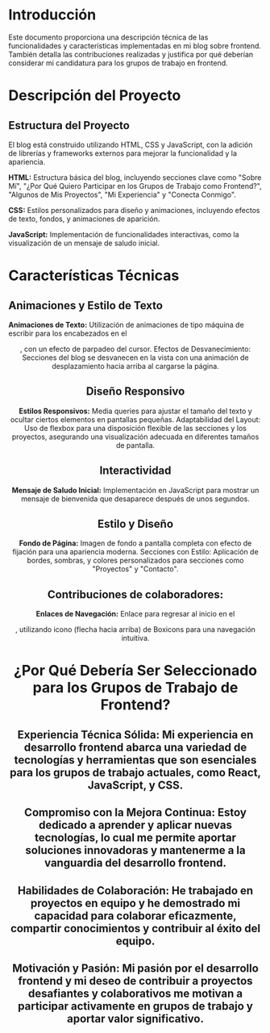 # **Introducción**

Este documento proporciona una descripción técnica de las funcionalidades y características implementadas en mi blog sobre frontend. También detalla las contribuciones realizadas y justifica por qué deberían considerar mi candidatura para los grupos de trabajo en frontend.

# **Descripción del Proyecto**

## **Estructura del Proyecto**
El blog está construido utilizando HTML, CSS y JavaScript, con la adición de librerías y frameworks externos para mejorar la funcionalidad y la apariencia.

**HTML:** Estructura básica del blog, incluyendo secciones clave como "Sobre Mí", "¿Por Qué Quiero Participar en los Grupos de Trabajo como Frontend?", "Algunos de Mis Proyectos", "Mi Experiencia" y "Conecta Conmigo".

**CSS:** Estilos personalizados para diseño y animaciones, incluyendo efectos de texto, fondos, y animaciones de aparición.

**JavaScript:** Implementación de funcionalidades interactivas, como la visualización de un mensaje de saludo inicial.

# **Características Técnicas**
## **Animaciones y Estilo de Texto**

**Animaciones de Texto:** Utilización de animaciones de tipo máquina de escribir para los encabezados en el <header>, con un efecto de parpadeo del cursor.
Efectos de Desvanecimiento: Secciones del blog se desvanecen en la vista con una animación de desplazamiento hacia arriba al cargarse la página.

## **Diseño Responsivo**
**Estilos Responsivos:** Media queries para ajustar el tamaño del texto y ocultar ciertos elementos en pantallas pequeñas.
Adaptabilidad del Layout: Uso de flexbox para una disposición flexible de las secciones y los proyectos, asegurando una visualización adecuada en diferentes tamaños de pantalla.

## **Interactividad**
**Mensaje de Saludo Inicial:** Implementación en JavaScript para mostrar un mensaje de bienvenida que desaparece después de unos segundos.

## **Estilo y Diseño**
**Fondo de Página:** Imagen de fondo a pantalla completa con efecto de fijación para una apariencia moderna.
Secciones con Estilo: Aplicación de bordes, sombras, y colores personalizados para secciones como "Proyectos" y "Contacto".

## **Contribuciones de colaboradores:**
**Enlaces de Navegación:** Enlace para regresar al inicio en el <footer>, utilizando icono (flecha hacia arriba) de Boxicons para una navegación intuitiva.

# **¿Por Qué Debería Ser Seleccionado para los Grupos de Trabajo de Frontend?**
## **Experiencia Técnica Sólida:** Mi experiencia en desarrollo frontend abarca una variedad de tecnologías y herramientas que son esenciales para los grupos de trabajo actuales, como React, JavaScript, y CSS.
## **Compromiso con la Mejora Continua:** Estoy dedicado a aprender y aplicar nuevas tecnologías, lo cual me permite aportar soluciones innovadoras y mantenerme a la vanguardia del desarrollo frontend.
## **Habilidades de Colaboración:** He trabajado en proyectos en equipo y he demostrado mi capacidad para colaborar eficazmente, compartir conocimientos y contribuir al éxito del equipo.
## **Motivación y Pasión:** Mi pasión por el desarrollo frontend y mi deseo de contribuir a proyectos desafiantes y colaborativos me motivan a participar activamente en grupos de trabajo y aportar valor significativo.
